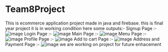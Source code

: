 # Team8Project
This is ecommerce application project made in java and firebase. 
this is final year project 
it is in working condition here some outputs:-
Signup Page :- ![image](https://user-images.githubusercontent.com/96058029/207281618-06001be9-8ef7-4b7b-9a55-bd70d55a6cb1.png)
Login Page :- ![image](https://user-images.githubusercontent.com/96058029/207281728-f68b3c0a-9ee4-4db6-9409-9cc29fcd108b.png)
Main Page :- ![image](https://user-images.githubusercontent.com/96058029/207281806-e835f6ef-b0c8-4048-86ed-506fc4ad0821.png)
Menu Page :- ![image](https://user-images.githubusercontent.com/96058029/207282062-c36ad978-5f9e-45fa-999e-6610e80f1a0c.png)
Profile Page :- ![image](https://user-images.githubusercontent.com/96058029/207282215-eebd8f65-943b-44df-94b7-c00c87900753.png)
Add to cart Page :- ![image](https://user-images.githubusercontent.com/96058029/207282673-a8d0b8e3-5565-4000-ab0f-27b70dade940.png)
Address and Payment Page :- ![image](https://user-images.githubusercontent.com/96058029/207282816-998480b9-442f-4a94-ac89-e4129de19304.png)
we are working on project for future enhacement
